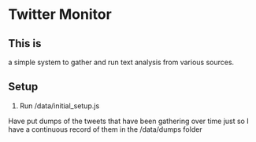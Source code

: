 # Twitter Monitor

## This is

a simple system to gather and run text analysis from various sources. 

## Setup

1. Run /data/initial_setup.js

Have put dumps of the tweets that have been gathering over time just so I have a continuous record of them in the /data/dumps folder
